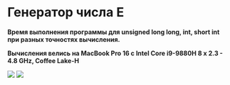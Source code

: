 # Генератор числа E
**Время выполнения программы для unsigned long long, int, short int при разных точностях вычисления.**

**Вычисления велись на MacBook Pro 16 с Intel Core i9-9880H 8 x 2.3 - 4.8 GHz, Coffee Lake-H**

![](https://i.ibb.co/vmmb10s/unsigned-long-long.png)
![](https://i.ibb.co/g305PMW/unsigned-int.png)